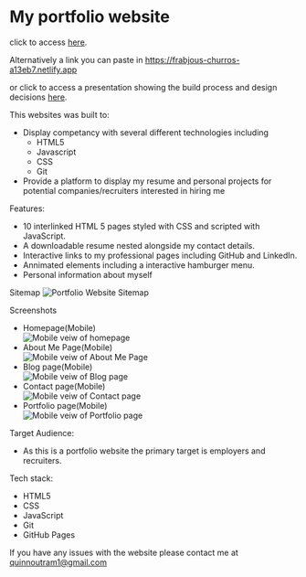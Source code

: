 # My portfolio website 

click to access <a href="https://frabjous-churros-a13eb7.netlify.app">here</a>. 

Alternatively a link you can paste in https://frabjous-churros-a13eb7.netlify.app 

or click to access a presentation showing the build process and design decisions <a href="">here</a>.

This websites was built to:  

 - Display competancy with several different technologies including  
    - HTML5
    - Javascript
    - CSS
    - Git
- Provide a platform to display my resume and personal projects for potential companies/recruiters interested in hiring me

Features:  
 - 10 interlinked HTML 5 pages styled with CSS and scripted with JavaScript.
 - A downloadable resume nested alongside my contact details.
 - Interactive links to my professional pages including GitHub and LinkedIn.
 - Annimated elements including a interactive hamburger menu.
 - Personal information about myself

Sitemap
  ![Portfolio Website Sitemap](./docs/Sitemap.png)

Screenshots
 - Homepage(Mobile) <br>
 ![Mobile veiw of homepage](./docs/MobileHome.jpg)
 - About Me Page(Mobile) <br>
 ![Mobile veiw of About Me Page](./docs/MobileAboutMe.jpg)
 - Blog page(Mobile) <br>
 ![Mobile veiw of Blog page](./docs/MobileBlog.jpg)
 - Contact page(Mobile) <br>
 ![Mobile veiw of Contact page](./docs/MobileContact.jpg)
 - Portfolio page(Mobile) <br>
 ![Mobile veiw of Portfolio page](./docs/MobileProjects.jpg)

Target Audience:
 - As this is a portfolio website the primary target is employers and recruiters.

Tech stack:  
 - HTML5
 - CSS
 - JavaScript
 - Git
 - GitHub Pages

If you have any issues with the website please contact me at quinnoutram1@gmail.com